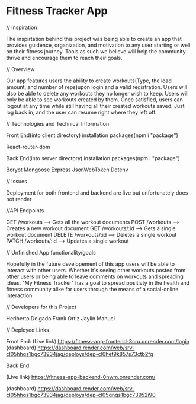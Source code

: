 # Fitness Tracker App

// Inspiration

The inspirtation behind this project was being able to create an app that provides guidence, organization, and motivation to any user starting or well on their fitness journey. Tools as such we believe will help the community thrive and encourage them to reach their goals.

// Overview

Our app features users the ability to create workouts(Type, the load amount, and number of reps)upon login and a valid registration. Users will also be able to delete any workouts they no longer wish to keep. Users will only be able to see workouts created by them. Once satisfied, users can logout at any time while still having all their created workouts saved. Just log back in, and the user can resume right where they left off. 

// Technologies and Technical Information

Front End(into client directory) installation packages(npm i "package")

React-router-dom

Back End(into server directory) installation packages(npm i "package")

Bcrypt
Mongoose
Express
JsonWebToken
Dotenv

// Issues

Deployment for both frontend and backend are live but unfortunately does not render 

//API Endpoints

GET /workouts --> Gets all the workout documents
POST /workouts --> Creates a new workout document
GET /workouts/:id --> Gets a single workout document
DELETE /workouts/:id --> Deletes a single workout
PATCH /workouts/:id --> Updates a single workout

// Unfinished App functionality/goals

Hopefully in the future developement of this app users will be able to interact with other users. Whether it's seeing other workouts posted from other users or being able to leave comments on workouts and spreading ideas. "My Fitness Tracker" has a goal to spread positivty in the health and fitness community alike for users through the means of a social-online interaction. 

// Developers for this Project

Heriberto Delgado
Frank Ortiz
Jaylin Manuel

// Deployed Links

Front End:
(Live link) https://fitness-app-frontend-3cru.onrender.com/login
(dashboard) https://dashboard.render.com/web/srv-cl05hhqs1bgc73934jag/deploys/dep-cl6het9k857s73ctb2fg

Back End: 

(Live link) https://fitness-app-backend-0nwm.onrender.com/

(dashboard) https://dashboard.render.com/web/srv-cl05hhqs1bgc73934jag/deploys/dep-cl05qnqs1bgc73952i90
